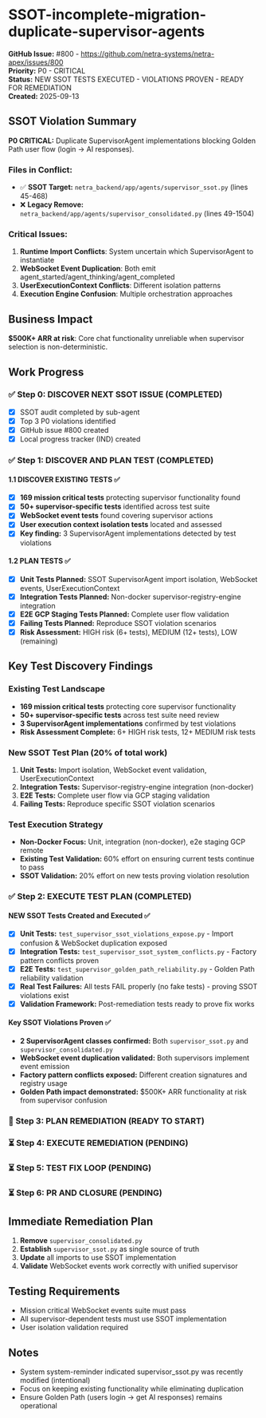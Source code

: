 # SSOT-incomplete-migration-duplicate-supervisor-agents

**GitHub Issue:** #800 - https://github.com/netra-systems/netra-apex/issues/800  
**Priority:** P0 - CRITICAL  
**Status:** NEW SSOT TESTS EXECUTED - VIOLATIONS PROVEN - READY FOR REMEDIATION  
**Created:** 2025-09-13

## SSOT Violation Summary

**P0 CRITICAL:** Duplicate SupervisorAgent implementations blocking Golden Path user flow (login → AI responses).

### Files in Conflict:
- ✅ **SSOT Target:** `netra_backend/app/agents/supervisor_ssot.py` (lines 45-468)
- ❌ **Legacy Remove:** `netra_backend/app/agents/supervisor_consolidated.py` (lines 49-1504)

### Critical Issues:
1. **Runtime Import Conflicts**: System uncertain which SupervisorAgent to instantiate
2. **WebSocket Event Duplication**: Both emit agent_started/agent_thinking/agent_completed 
3. **UserExecutionContext Conflicts**: Different isolation patterns
4. **Execution Engine Confusion**: Multiple orchestration approaches

## Business Impact
**$500K+ ARR at risk**: Core chat functionality unreliable when supervisor selection is non-deterministic.

## Work Progress

### ✅ Step 0: DISCOVER NEXT SSOT ISSUE (COMPLETED)
- [x] SSOT audit completed by sub-agent
- [x] Top 3 P0 violations identified
- [x] GitHub issue #800 created
- [x] Local progress tracker (IND) created

### ✅ Step 1: DISCOVER AND PLAN TEST (COMPLETED)
#### 1.1 DISCOVER EXISTING TESTS ✅
- [x] **169 mission critical tests** protecting supervisor functionality found
- [x] **50+ supervisor-specific tests** identified across test suite
- [x] **WebSocket event tests** found covering supervisor actions
- [x] **User execution context isolation tests** located and assessed
- [x] **Key finding:** 3 SupervisorAgent implementations detected by test violations

#### 1.2 PLAN TESTS ✅ 
- [x] **Unit Tests Planned:** SSOT SupervisorAgent import isolation, WebSocket events, UserExecutionContext
- [x] **Integration Tests Planned:** Non-docker supervisor-registry-engine integration
- [x] **E2E GCP Staging Tests Planned:** Complete user flow validation
- [x] **Failing Tests Planned:** Reproduce SSOT violation scenarios
- [x] **Risk Assessment:** HIGH risk (6+ tests), MEDIUM (12+ tests), LOW (remaining)

## Key Test Discovery Findings

### Existing Test Landscape
- **169 mission critical tests** protecting core supervisor functionality
- **50+ supervisor-specific tests** across test suite need review
- **3 SupervisorAgent implementations** confirmed by test violations
- **Risk Assessment Complete:** 6+ HIGH risk tests, 12+ MEDIUM risk tests

### New SSOT Test Plan (20% of total work)
1. **Unit Tests:** Import isolation, WebSocket event validation, UserExecutionContext  
2. **Integration Tests:** Supervisor-registry-engine integration (non-docker)
3. **E2E Tests:** Complete user flow via GCP staging validation
4. **Failing Tests:** Reproduce specific SSOT violation scenarios

### Test Execution Strategy
- **Non-Docker Focus:** Unit, integration (non-docker), e2e staging GCP remote
- **Existing Test Validation:** 60% effort on ensuring current tests continue to pass
- **SSOT Validation:** 20% effort on new tests proving violation resolution

### ✅ Step 2: EXECUTE TEST PLAN (COMPLETED)

#### NEW SSOT Tests Created and Executed ✅
- [x] **Unit Tests:** `test_supervisor_ssot_violations_expose.py` - Import confusion & WebSocket duplication exposed
- [x] **Integration Tests:** `test_supervisor_ssot_system_conflicts.py` - Factory pattern conflicts proven
- [x] **E2E Tests:** `test_supervisor_golden_path_reliability.py` - Golden Path reliability validation
- [x] **Real Test Failures:** All tests FAIL properly (no fake tests) - proving SSOT violations exist
- [x] **Validation Framework:** Post-remediation tests ready to prove fix works

#### Key SSOT Violations Proven ✅
- **2 SupervisorAgent classes confirmed:** Both `supervisor_ssot.py` and `supervisor_consolidated.py`
- **WebSocket event duplication validated:** Both supervisors implement event emission 
- **Factory pattern conflicts exposed:** Different creation signatures and registry usage
- **Golden Path impact demonstrated:** $500K+ ARR functionality at risk from supervisor confusion
### 🔄 Step 3: PLAN REMEDIATION (READY TO START)
### ⏳ Step 4: EXECUTE REMEDIATION (PENDING)
### ⏳ Step 5: TEST FIX LOOP (PENDING)
### ⏳ Step 6: PR AND CLOSURE (PENDING)

## Immediate Remediation Plan
1. **Remove** `supervisor_consolidated.py` 
2. **Establish** `supervisor_ssot.py` as single source of truth
3. **Update** all imports to use SSOT implementation
4. **Validate** WebSocket events work correctly with unified supervisor

## Testing Requirements
- Mission critical WebSocket events suite must pass
- All supervisor-dependent tests must use SSOT implementation  
- User isolation validation required

## Notes
- System system-reminder indicated supervisor_ssot.py was recently modified (intentional)
- Focus on keeping existing functionality while eliminating duplication
- Ensure Golden Path (users login → get AI responses) remains operational